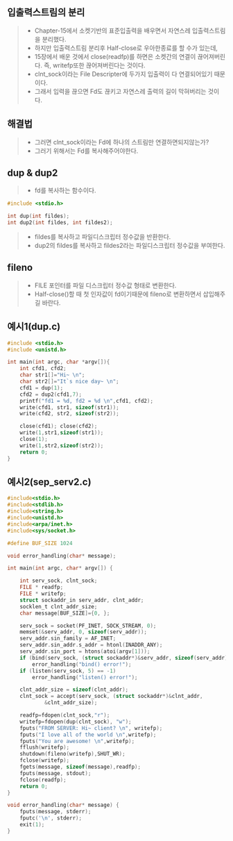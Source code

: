 ## 입출력스트림의 분리
> * Chapter-15에서 소켓기반의 표준입출력을 배우면서 자연스레 입출력스트림을 분리했다.
> * 하지만 입출력스트림 분리후 Half-close로 우아한종료를 할 수가 있는데,
> * 15장에서 배운 것에서 close(readfp)를 하면은 소켓간의 연결이 끊어져버린다. 즉, writefp또한 끊어져버린다는 것이다.
> * clnt_sock이라는 File Descripter에 두가지 입출력이 다 연결되어있기 때문이다.
> * 그래서 입력을 끊으면 Fd도 끊키고 자연스레 출력의 길이 막혀버리는 것이다.

## 해결법
> * 그러면 clnt_sock이라는 Fd에 하나의 스트림만 연결하면되지않는가?
> * 그러기 위해서는 Fd를 복사해주어야한다.

## dup & dup2
> * fd를 복사하는 함수이다.
```c
#include <stdio.h>

int dup(int fildes);
int dup2(int fildes, int fildes2);
```
> * fildes를 복사하고 파일디스크립터 정수값을 반환한다.
> * dup2의 fildes를 복사하고 fildes2라는 파일디스크립터 정수값을 부여한다.

## fileno
> * FILE 포인터를 파일 디스크립터 정수값 형태로 변환한다.
> * Half-close()할 때 첫 인자값이 fd이기때문에 fileno로 변환하면서 삽입해주길 바란다.

## 예시1(dup.c)
```c
#include <stdio.h>
#include <unistd.h>

int main(int argc, char *argv[]){
    int cfd1, cfd2;
    char str1[]="Hi~ \n";
    char str2[]="It`s nice day~ \n";
    cfd1 = dup(1);
    cfd2 = dup2(cfd1,7);
    printf("fd1 = %d, fd2 = %d \n",cfd1, cfd2);
    write(cfd1, str1, sizeof(str1));
    write(cfd2, str2, sizeof(str2));

    close(cfd1); close(cfd2);
    write(1,str1,sizeof(str1));
    close(1);
    write(1,str2,sizeof(str2));
    return 0;
}
```

## 예시2(sep_serv2.c)
```c
#include<stdio.h>
#include<stdlib.h>
#include<string.h>
#include<unistd.h>
#include<arpa/inet.h>
#include<sys/socket.h>

#define BUF_SIZE 1024

void error_handling(char* message);

int main(int argc, char* argv[]) {

	int serv_sock, clnt_sock;
    FILE * readfp;
    FILE * writefp;
    struct sockaddr_in serv_addr, clnt_addr;
	socklen_t clnt_addr_size;
    char message[BUF_SIZE]={0, };

	serv_sock = socket(PF_INET, SOCK_STREAM, 0);
	memset(&serv_addr, 0, sizeof(serv_addr));
	serv_addr.sin_family = AF_INET;
	serv_addr.sin_addr.s_addr = htonl(INADDR_ANY);
	serv_addr.sin_port = htons(atoi(argv[1]));
	if (bind(serv_sock, (struct sockaddr*)&serv_addr, sizeof(serv_addr)) == 	-1)
		error_handling("bind() error!");
	if (listen(serv_sock, 5) == -1)
		error_handling("listen() error!");

	clnt_addr_size = sizeof(clnt_addr);
    clnt_sock = accept(serv_sock, (struct sockaddr*)&clnt_addr,
			&clnt_addr_size);

    readfp=fdopen(clnt_sock,"r");
    writefp=fdopen(dup(clnt_sock), "w");
    fputs("FROM SERVER: Hi~ client? \n", writefp);
    fputs("I love all of the world \n",writefp);
    fputs("You are awesome! \n",writefp);
    fflush(writefp);
    shutdown(fileno(writefp),SHUT_WR);
    fclose(writefp);
    fgets(message, sizeof(message),readfp);
    fputs(message, stdout);
    fclose(readfp);
	return 0;
}

void error_handling(char* message) {
	fputs(message, stderr);
	fputc('\n', stderr);
	exit(1);
}
```
